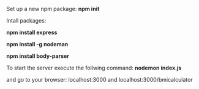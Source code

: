 Set up a new npm package:
**npm init**

Intall packages:

**npm install express**

**npm install -g nodeman**

**npm install body-parser**



To start the server execute the follwing command:
**nodemon index.js**

and go to your browser:
localhost:3000
and localhost:3000/bmicalculator
